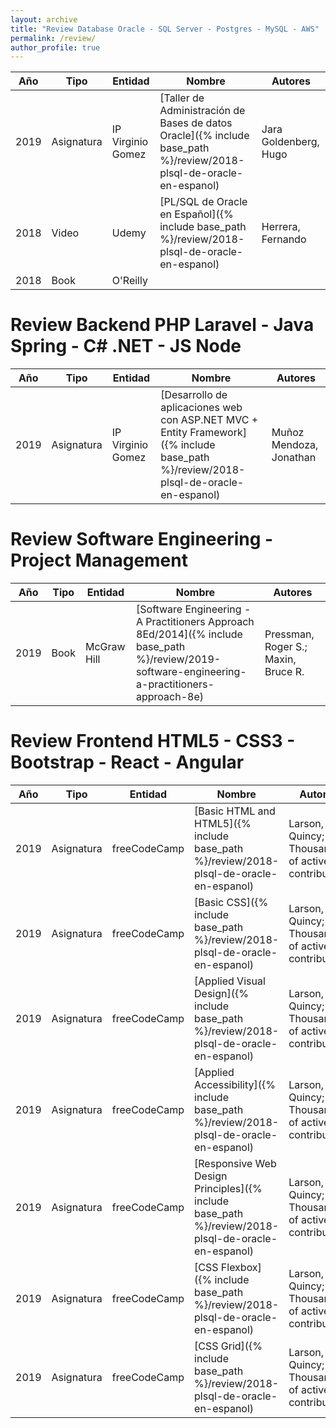 ```yaml
---
layout: archive
title: "Review Database Oracle - SQL Server - Postgres - MySQL - AWS"
permalink: /review/
author_profile: true
---
```


| Año     | Tipo       | Entidad            | Nombre                                                                                                              | Autores               |
| --------| -----------| -------------------| ------------------------------------------------------------------------------------------------------------------- | --------------------- |
| 2019    | Asignatura | IP Virginio Gomez  | [Taller de Administración de Bases de datos Oracle]({% include base_path %}/review/2018-plsql-de-oracle-en-espanol) | Jara Goldenberg, Hugo |
| 2018    | Video      | Udemy              | [PL/SQL de Oracle en Español]({% include base_path %}/review/2018-plsql-de-oracle-en-espanol)                       | Herrera, Fernando     |
| 2018    | Book       | O'Reilly           |                                                                                                                     |                       |


# Review Backend PHP Laravel - Java Spring - C# .NET - JS Node

| Año     | Tipo       | Entidad            | Nombre                                                                                                              | Autores          |
| --------| -----------| -------------------| ------------------------------------------------------------------------------------------------------------------- | ---------------- |
| 2019    | Asignatura | IP Virginio Gomez  | [Desarrollo de aplicaciones web con ASP.NET MVC + Entity Framework]({% include base_path %}/review/2018-plsql-de-oracle-en-espanol) | Muñoz Mendoza, Jonathan |


# Review Software Engineering - Project Management

| Año     | Tipo       | Entidad            | Nombre                                                                                                              | Autores          |
| --------| -----------| -------------------| ------------------------------------------------------------------------------------------------------------------- | ---------------- |
| 2019    | Book       | McGraw Hill        | [Software Engineering - A Practitioners Approach 8Ed/2014]({% include base_path %}/review/2019-software-engineering-a-practitioners-approach-8e) | Pressman, Roger S.; Maxin, Bruce R. |



# Review Frontend HTML5 - CSS3 - Bootstrap - React - Angular

| Año     | Tipo       | Entidad            | Nombre                                                                                                              | Autores                                           |
| --------| -----------| -------------------| ------------------------------------------------------------------------------------------------------------------- | ------------------------------------------------- |
| 2019    | Asignatura | freeCodeCamp       | [Basic HTML and HTML5]({% include base_path %}/review/2018-plsql-de-oracle-en-espanol)                              | Larson, Quincy; Thousands of active contributors. |
| 2019    | Asignatura | freeCodeCamp       | [Basic CSS]({% include base_path %}/review/2018-plsql-de-oracle-en-espanol)                                         | Larson, Quincy; Thousands of active contributors. |
| 2019    | Asignatura | freeCodeCamp       | [Applied Visual Design]({% include base_path %}/review/2018-plsql-de-oracle-en-espanol)                             | Larson, Quincy; Thousands of active contributors. |
| 2019    | Asignatura | freeCodeCamp       | [Applied Accessibility]({% include base_path %}/review/2018-plsql-de-oracle-en-espanol)                             | Larson, Quincy; Thousands of active contributors. |
| 2019    | Asignatura | freeCodeCamp       | [Responsive Web Design Principles]({% include base_path %}/review/2018-plsql-de-oracle-en-espanol)                  | Larson, Quincy; Thousands of active contributors. |
| 2019    | Asignatura | freeCodeCamp       | [CSS Flexbox]({% include base_path %}/review/2018-plsql-de-oracle-en-espanol)                                       | Larson, Quincy; Thousands of active contributors. |
| 2019    | Asignatura | freeCodeCamp       | [CSS Grid]({% include base_path %}/review/2018-plsql-de-oracle-en-espanol)                                          | Larson, Quincy; Thousands of active contributors. |


